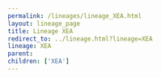 ```yaml
---
permalink: /lineages/lineage_XEA.html
layout: lineage_page
title: Lineage XEA
redirect_to: ../lineage.html?lineage=XEA
lineage: XEA
parent: 
children: ['XEA']
---
```

